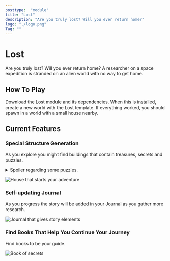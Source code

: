 ```yaml
---
posttype:  "module"  
title: "Lost"
description: "Are you truly lost? Will you ever return home?"
logo: "./logo.png"
Tag: ""
---
```

# Lost

Are you truly lost? Will you ever return home?
A researcher on a space expedition is stranded on an alien world with no way to get home.  

 ## How To Play

Download the Lost module and its dependencies. When this is installed, create a new world with the Lost template. If everything worked, you should spawn in a world with a small house nearby.

## Current Features

### Special Structure Generation

As you explore you might find buildings that contain treasures, secrets and puzzles.

<details><summary>Spoiler regarding some puzzles.</summary>
<p>

Buildings are generated as you are exploring, some puzzles might require you to revisit areas.

</p>
</details>

![House that starts your adventure](https://i.imgur.com/JywAWZ2.png)

### Self-updating Journal

As you progress the story will be added in your Journal as you gather more research.

![Journal that gives story elements](https://i.imgur.com/8wCww4Q.png)

### Find Books That Help You Continue Your Journey

Find books to be your guide.

![Book of secrets](https://i.imgur.com/7Leuuni.png)
